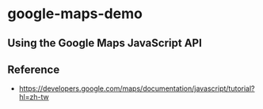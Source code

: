 # google-maps-demo

## Using the Google Maps JavaScript API 


## Reference
- https://developers.google.com/maps/documentation/javascript/tutorial?hl=zh-tw
